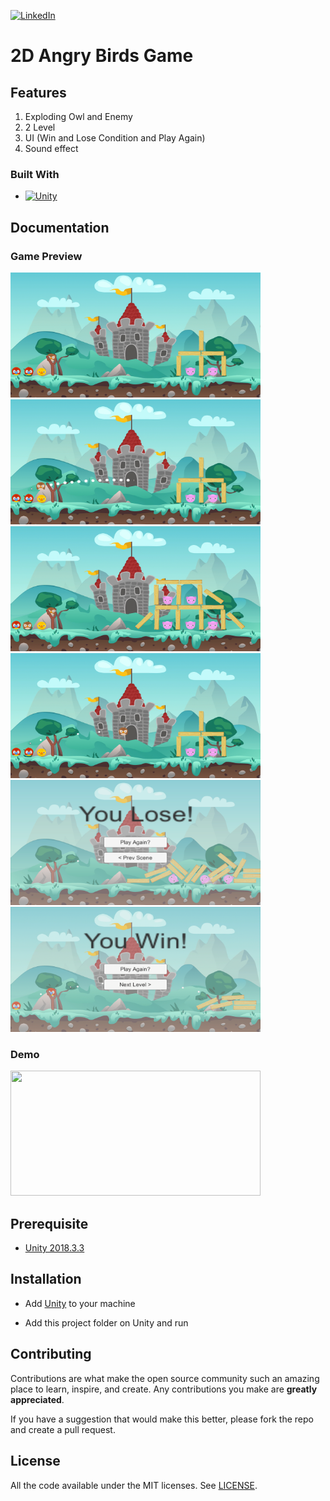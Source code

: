 [![LinkedIn][linkedin-shield]][linkedin-url]

[linkedin-shield]: https://img.shields.io/badge/-LinkedIn-black.svg?style=for-the-badge&logo=linkedin&colorB=555
[linkedin-url]: https://www.linkedin.com/in/evanderchristiandumalang/

# 2D Angry Birds Game

## Features

1. Exploding Owl and Enemy
2. 2 Level
3. UI (Win and Lose Condition and Play Again)
4. Sound effect

### Built With

* [![Unity][Unity.com]][Unity-url]

[Unity.com]: https://img.shields.io/badge/Unity-FFFFFF?style=for-the-badge&logo=unity&logoColor=black
[Unity-url]: https://unity.com/

## Documentation

### Game Preview
<img src="Preview/main.png" width="400" height="200"> <img src="Preview/level1.png" width="400" height="200"> <img src="Preview/level2.png" width="400" height="200"> <img src="Preview/trail.png" width="400" height="200"> <img src="Preview/lose.png" width="400" height="200"> <img src="Preview/win.png" width="400" height="200">

### Demo
<img src="Preview/demo.gif" width="400" height="200">

## Prerequisite

- [Unity 2018.3.3 ](https://unity3d.com/get-unity/download/archive)

## Installation

- Add [Unity](https://store.unity.com/front-page?check_logged_in=1#plans-individual) to your machine

- Add this project folder on Unity and run

## Contributing

Contributions are what make the open source community such an amazing place to learn, inspire, and create. Any contributions you make are **greatly appreciated**.

If you have a suggestion that would make this better, please fork the repo and create a pull request.

## License

All the code available under the MIT licenses. See [LICENSE](LICENSE).

